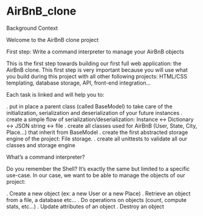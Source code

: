 # AirBnB_clone

Background Context

Welcome to the AirBnB clone project

First step: Write a command interpreter to manage your AirBnB objects

This is the first step towards building our first full web application: the AirBnB clone. This first step is very important because you will use what you build during this project with all other following projects: HTML/CSS templating, database storage, API, front-end integration…

Each task is linked and will help you to:

. put in place a parent class (called BaseModel) to take care of the initialization, serialization and deserialization of your future instances
. create a simple flow of serialization/deserialization: Instance <-> Dictionary <-> JSON string <-> file
. create all classes used for AirBnB (User, State, City, Place…) that inherit from BaseModel
. create the first abstracted storage engine of the project: File storage.
. create all unittests to validate all our classes and storage engine

What’s a command interpreter?

Do you remember the Shell? It’s exactly the same but limited to a specific use-case. In our case, we want to be able to manage the objects of our project:

. Create a new object (ex: a new User or a new Place)
. Retrieve an object from a file, a database etc…
. Do operations on objects (count, compute stats, etc…)
. Update attributes of an object
. Destroy an object


